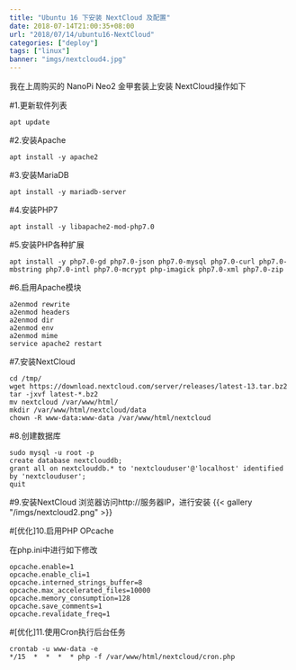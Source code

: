 ```yaml
---
title: "Ubuntu 16 下安装 NextCloud 及配置"
date: 2018-07-14T21:00:35+08:00
url: "2018/07/14/ubuntu16-NextCloud"
categories: ["deploy"]
tags: ["linux"]
banner: "imgs/nextcloud4.jpg"
---
```


我在上周购买的 NanoPi Neo2 金甲套装上安装 NextCloud操作如下

<!--more-->
#1.更新软件列表
```
apt update
```

#2.安装Apache
```
apt install -y apache2
```

#3.安装MariaDB
```
apt install -y mariadb-server
```

#4.安装PHP7
```
apt install -y libapache2-mod-php7.0
```

#5.安装PHP各种扩展
```
apt install -y php7.0-gd php7.0-json php7.0-mysql php7.0-curl php7.0-mbstring php7.0-intl php7.0-mcrypt php-imagick php7.0-xml php7.0-zip
```

#6.启用Apache模块
```
a2enmod rewrite
a2enmod headers
a2enmod dir
a2enmod env
a2enmod mime
service apache2 restart
```

#7.安装NextCloud
```
cd /tmp/
wget https://download.nextcloud.com/server/releases/latest-13.tar.bz2
tar -jxvf latest-*.bz2
mv nextcloud /var/www/html/
mkdir /var/www/html/nextcloud/data
chown -R www-data:www-data /var/www/html/nextcloud
```

#8.创建数据库
```
sudo mysql -u root -p
create database nextclouddb;
grant all on nextclouddb.* to 'nextclouduser'@'localhost' identified by 'nextclouduser';
quit
```

#9.安装NextCloud
浏览器访问http://服务器IP，进行安装
{{< gallery "/imgs/nextcloud2.png" >}}

#[优化]10.启用PHP OPcache

在php.ini中进行如下修改
```
opcache.enable=1
opcache.enable_cli=1
opcache.interned_strings_buffer=8
opcache.max_accelerated_files=10000
opcache.memory_consumption=128
opcache.save_comments=1
opcache.revalidate_freq=1
```

#[优化]11.使用Cron执行后台任务
```
crontab -u www-data -e
*/15  *  *  *  * php -f /var/www/html/nextcloud/cron.php
```

<!--more-->
